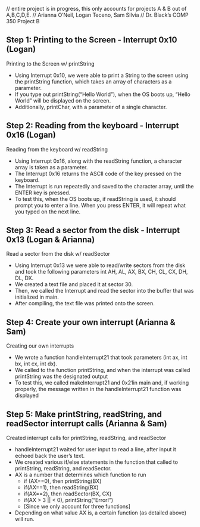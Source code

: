// entire project is in progress, this only accounts for projects A & B out of A,B,C,D,E.
// Arianna O’Neil, Logan Teceno, Sam Silvia
// Dr. Black’s COMP 350 Project B

## Step 1: Printing to the Screen - Interrupt 0x10 (Logan)
Printing to the Screen w/ printString

- Using Interrupt 0x10, we were able to print a String to the screen using the printString function, which takes an array of characters as a parameter.
- If you type out printString(“Hello World”), when the OS boots up, “Hello World” will be displayed on the screen.
- Additionally, printChar, with a parameter of a single character.

## Step 2: Reading from the keyboard - Interrupt 0x16 (Logan)
Reading from the keyboard w/ readString

- Using Interrupt 0x16, along with the readString function, a character array is taken as a parameter.
- The Interrupt 0x16 returns the ASCII code of the key pressed on the keyboard.
- The Interrupt is run repeatedly and saved to the character array, until the ENTER key is pressed.
- To test this, when the OS boots up, if readString is used, it should prompt you to enter a line. When you press ENTER, it will repeat what you typed on the next line.

## Step 3: Read a sector from the disk - Interrupt 0x13 (Logan & Arianna)
Read a sector from the disk w/ readSector

- Using Interrupt 0x13 we were able to read/write sectors from the disk and took the following parameters int AH, AL, AX, BX, CH, CL, CX, DH, DL, DX.
- We created a text file and placed it at sector 30.
- Then, we called the Interrupt and read the sector into the buffer that was initialized in main.
- After compiling, the text file was printed onto the screen.

## Step 4: Create your own interrupt (Arianna & Sam)
Creating our own interrupts

- We wrote a function handleInterrupt21 that took parameters (int ax, int bx, int cx, int dx).
- We called to the function printString, and when the interrupt was called printString was the designated output
- To test this, we called makeInterrupt21 and 0x21in main and, if working properly, the message written in the handleInterrupt21 function was displayed

## Step 5: Make printString, readString, and readSector interrupt calls (Arianna & Sam)
Created interrupt calls for printString, readString, and readSector

- handleInterrupt21 waited for user input to read a line, after input it echoed back the user’s text.
- We created various if/else statements in the function that called to printString, readString, and readSector.
- AX is a number that determines which function to run
    - if (AX==0), then printString(BX)
    - if(AX==1), then readString(BX)
    - if(AX==2), then readSector(BX, CX)
    - if(AX > 3 || < 0), printString(“Error!”) 
    - [Since we only account for three functions]
- Depending on what value AX is, a certain function (as detailed above) will run.
